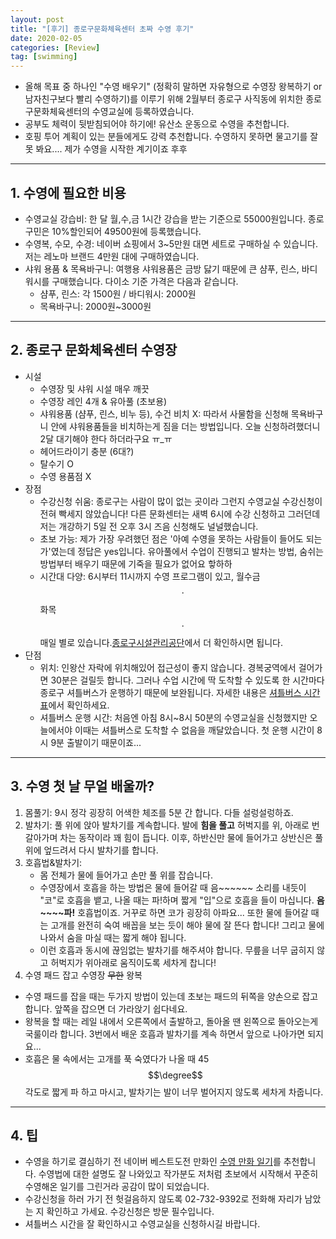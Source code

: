 ```yaml
---
layout: post
title: "[후기] 종로구문화체육센터 초짜 수영 후기"
date: 2020-02-05 
categories: [Review]
tag: [swimming]
---
```


* 올해 목표 중 하나인 "수영 배우기" (정확히 말하면 자유형으로 수영장 왕복하기 or 남자친구보다 빨리 수영하기)를 이루기 위해 2월부터 종로구 사직동에 위치한 종로구문화체육센터의 수영교실에 등록하였습니다.
* 공부도 체력이 뒷받침되어야 하기에! 유산소 운동으로 수영을 추천합니다. 
* 호핑 투어 계획이 있는 분들에게도 강력 추천합니다. 수영하지 못하면 물고기를 잘 못 봐요.... 제가 수영을 시작한 계기이죠 후후

***

## 1. 수영에 필요한 비용
* 수영교실 강습비: 한 달 월,수,금 1시간 강습을 받는 기준으로 55000원입니다. 종로구민은 10%할인되어 49500원에 등록했습니다.
* 수영복, 수모, 수경: 네이버 쇼핑에서 3~5만원 대면 세트로 구매하실 수 있습니다. 저는 레노마 브랜드 4만원 대에 구매하였습니다. 
* 샤워 용품 & 목욕바구니: 여행용 샤워용품은 금방 닳기 때문에 큰 샴푸, 린스, 바디워시를 구매했습니다. 다이소 기준 가격은 다음과 같습니다. 
  * 샴푸, 린스: 각 1500원 / 바디워시: 2000원
  * 목욕바구니: 2000원~3000원

***

## 2. 종로구 문화체육센터 수영장
* 시설
  * 수영장 및 샤워 시설 매우 깨끗
  * 수영장 레인 4개 & 유아풀 (초보용)
  * 샤워용품 (샴푸, 린스, 비누 등), 수건 비치 X: 따라서 사물함을 신청해 목욕바구니 안에 샤워용품들을 비치하는게 짐을 더는 방법입니다. 오늘 신청하려했더니 2달 대기해야 한다 하더라구요 ㅠ_ㅠ
  * 헤어드라이기 충분 (6대?)
  * 탈수기 O
  * 수영 용품점 X
* 장점
  * 수강신청 쉬움: 종로구는 사람이 많이 없는 곳이라 그런지 수영교실 수강신청이 전혀 빡세지 않았습니다! 다른 문화센터는 새벽 6시에 수강 신청하고 그러던데 저는 개강하기 5일 전 오후 3시 즈음 신청해도 널널했습니다.
  * 초보 가능: 제가 가장 우려했던 점은 '아예 수영을 못하는 사람들이 들어도 되는가'였는데 정답은 yes입니다. 유아풀에서 수업이 진행되고 발차는 방법, 숨쉬는 방법부터 배우기 때문에 기죽을 필요가 없어요 핳하하 
  * 시간대 다양: 6시부터 11시까지 수영 프로그램이 있고, 월수금 $$\cdot$$ 화목 $$\cdot$$ 매일 별로 있습니다.[종로구시설관리공단](https://www.ijongno.co.kr/front/main/41)에서 더 확인하시면 됩니다.
* 단점
  * 위치: 인왕산 자락에 위치해있어 접근성이 좋지 않습니다. 경복궁역에서 걸어가면 30분은 걸릴듯 합니다. 그러나 수업 시간에 딱 도착할 수 있도록 한 시간마다 종로구 셔틀버스가 운행하기 때문에 보완됩니다. 자세한 내용은 [셔틀버스 시간표](https://www.ijongno.co.kr/front/contents/148)에서 확인하세요.
  * 셔틀버스 운행 시간: 처음엔 아침 8시~8시 50분의 수영교실을 신청했지만 오늘에서야 이때는 셔틀버스로 도착할 수 없음을 깨달았습니다. 첫 운행 시간이 8시 9분 출발이기 때문이죠...


***

## 3. 수영 첫 날 무얼 배울까?
1. 몸풀기: 9시 정각 굉장히 어색한 체조를 5분 간 합니다. 다들 설렁설렁하죠.
2. 발차기: 풀 위에 앉아 발차기를 계속합니다. 발에 **힘을 풀고** 허벅지를 위, 아래로 번갈아가며 차는 동작이라 꽤 힘이 듭니다. 이후, 하반신만 물에 들어가고 상반신은 풀 위에 엎드려서 다시 발차기를 합니다. 
3. 호흡법&발차기: 
   * 몸 전체가 물에 들어가고 손만 풀 위를 잡습니다. 
   * 수영장에서 호흡을 하는 방법은 물에 들어갈 때 음~~~~~~ 소리를 내듯이 "코"로 호흡을 뱉고, 나올 때는 파!하며 짧게 "입"으로 호흡을 들이 마십니다. **음~~~~파!** 호흡법이죠. 거꾸로 하면 코가 굉장히 아파요... 또한 물에 들어갈 때는 고개를 완전히 숙여 배꼽을 보는 듯이 해야 물에 잘 뜬다 합니다! 그리고 물에 나와서 숨을 마실 때는 짧게 해야 됩니다.
   * 이런 호흡과 동시에 끊임없는 발차기를 해주셔야 합니다. 무릎을 너무 굽히지 않고 허벅지가 위아래로 움직이도록 세차게 찹니다!
4. 수영 패드 잡고 수영장 ~~무한~~ 왕복
  * 수영 패드를 잡을 때는 두가지 방법이 있는데 초보는 패드의 뒤쪽을 양손으로 잡고 합니다. 앞쪽을 잡으면 더 가라앉기 쉽다네요.
  * 왕복을 할 때는 레일 내에서 오른쪽에서 출발하고, 돌아올 땐 왼쪽으로 돌아오는게 국룰이라 합니다. 3번에서 배운 호흡과 발차기를 계속 하면서 앞으로 나아가면 되지요...
  * 호흡은 물 속에서는 고개를 푹 숙였다가 나올 때 45$$\degree$$각도로 짧게 파 하고 마시고, 발차기는 발이 너무 벌어지지 않도록 세차게 차줍니다.

*** 

## 4. 팁
* 수영을 하기로 결심하기 전 네이버 베스트도전 만화인 [수영 만화 일기](https://comic.naver.com/bestChallenge/list.nhn?titleId=720220)를 추천합니다. 수영법에 대한 설명도 잘 나와있고 작가분도 저처럼 초보에서 시작해서 꾸준히 수영해온 일기를 그린거라 공감이 많이 되었습니다. 
* 수강신청을 하러 가기 전 헛걸음하지 않도록 02-732-9392로 전화해 자리가 남았는 지 확인하고 가세요. 수강신청은 방문 필수입니다.
* 셔틀버스 시간을 잘 확인하시고 수영교실을 신청하시길 바랍니다.